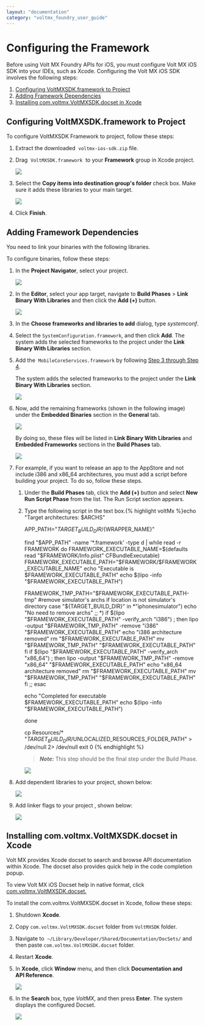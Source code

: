 ```yaml
---
layout: "documentation"
category: "voltmx_foundry_user_guide"
---
```

                             

Configuring the Framework
=========================

Before using Volt MX Foundry APIs for iOS, you must configure Volt MX iOS SDK into your IDEs, such as Xcode. Configuring the Volt MX iOS SDK involves the following steps:

1.  [Configuring VoltMXSDK.framework to Project](#configuring-voltmxsdk-framework-to-project)
2.  [Adding Framework Dependencies](#adding-framework-dependencies)
3.  [Installing com.voltmx.VoltMXSDK.docset in Xcode](iOS/Installing.html)

Configuring VoltMXSDK.framework to Project
----------------------------------------

To configure VoltMXSDK Framework to project, follow these steps:

1.  Extract the downloaded  `voltmx-ios-sdk.zip` file.
2.  Drag  `VoltMXSDK.framework`  to your **Framework** group in Xcode project.  
    
    ![](../Resources/Images/iOS/2_582x258.png)
    

1.  Select the **Copy items into destination group's folder** check box. Make sure it adds these libraries to your main target.  
    
    ![](../Resources/Images/iOS/3_577x389.png)
    
2.  Click **Finish**.

Adding Framework Dependencies
-----------------------------

You need to link your binaries with the following libraries.

To configure binaries, follow these steps:

1.  In the **Project Navigator**, select your project.  
    
    ![](../Resources/Images/iOS/4a_575x290.png)
    
2.  In the **Editor**, select your app target, navigate to **Build Phases** \> **Link Binary With Libraries** and then click the **Add (+)** button.  
    
    ![](../Resources/Images/iOS/5.png)  
    
3.  In the **Choose frameworks and libraries to add** dialog, type _systemconf_.
4.  Select the `SystemConfiguration.framework`, and then click **Add**. The system adds the selected frameworks to the project under the **Link Binary With Libraries** section. 
5.  Add the  `MobileCoreServices.framework` by following [Step 3 through Step 4](#Step3).
    
    The system adds the selected frameworks to the project under the **Link Binary With Libraries** section.
    
    ![](../Resources/Images/iOS/4_594x257.png)
    
6.  Now, add the remaining frameworks (shown in the following image) under the **Embedded Binaries** section in the **General** tab.
    
    ![](../Resources/Images/iOS/General_Tab_599x375.png)
    
    By doing so, these files will be listed in **Link Binary With Libraries** and **Embedded Frameworks** sections in the **Build Phases** tab.
    
    ![](../Resources/Images/iOS/Linked_Binaries_and_Embedded_Frameworks_598x738.png)
    
7.  For example, if you want to release an app to the AppStore and not include i386 and x86\_64 architectures, you must add a script before building your project. To do so, follow these steps.
    1.  Under the **Build Phases** tab, click the **Add (+)** button and select **New Run Script Phase** from the list. The Run Script section appears.
    2.  Type the following script in the text box.{% highlight voltMx %}echo "Target architectures: $ARCHS"
        
        APP_PATH="${TARGET_BUILD_DIR}/${WRAPPER_NAME}"
        
        find "$APP_PATH" -name '*.framework' -type d | while read -r FRAMEWORK
        do
        FRAMEWORK_EXECUTABLE_NAME=$(defaults read "$FRAMEWORK/Info.plist" CFBundleExecutable)
        FRAMEWORK_EXECUTABLE_PATH="$FRAMEWORK/$FRAMEWORK_EXECUTABLE_NAME"
        echo "Executable is $FRAMEWORK_EXECUTABLE_PATH"
        echo $(lipo -info "$FRAMEWORK_EXECUTABLE_PATH")
        
        FRAMEWORK_TMP_PATH="$FRAMEWORK_EXECUTABLE_PATH-tmp"
        #remove simulator's archs if location is not simulator's directory
        case "${TARGET_BUILD_DIR}" in
        *"iphonesimulator")
        echo "No need to remove archs"
        ;;
        *)
        if $(lipo "$FRAMEWORK_EXECUTABLE_PATH" -verify_arch "i386") ; then
        lipo -output "$FRAMEWORK_TMP_PATH" -remove "i386" "$FRAMEWORK_EXECUTABLE_PATH"
        echo "i386 architecture removed"
        rm "$FRAMEWORK_EXECUTABLE_PATH"
        mv "$FRAMEWORK_TMP_PATH" "$FRAMEWORK_EXECUTABLE_PATH"
        fi
        if $(lipo "$FRAMEWORK_EXECUTABLE_PATH" -verify_arch "x86_64") ; then
        lipo -output "$FRAMEWORK_TMP_PATH" -remove "x86_64" "$FRAMEWORK_EXECUTABLE_PATH"
        echo "x86_64 architecture removed"
        rm "$FRAMEWORK_EXECUTABLE_PATH"
        mv "$FRAMEWORK_TMP_PATH" "$FRAMEWORK_EXECUTABLE_PATH"
        fi
        ;;
        esac
        
        echo "Completed for executable $FRAMEWORK_EXECUTABLE_PATH"
        echo $(lipo -info "$FRAMEWORK_EXECUTABLE_PATH")
        
        done
        
        cp Resources/* "$TARGET_BUILD_DIR/$UNLOCALIZED_RESOURCES_FOLDER_PATH" > /dev/null 2> /dev/null
        exit 0
        {% endhighlight %}
        
        > **_Note:_** This step should be the final step under the Build Phase.  
          
        ![](../Resources/Images/iOS/script_497x653.png)  
        
8.  Add dependent libraries to your project, shown below:
    
    ![](../Resources/Images/iOS/other_dependent_libraries_592x267.png)
    
9.  Add linker flags to your project , shown below:
    
    ![](../Resources/Images/iOS/Linker_flags_590x145.png)
    

Installing com.voltmx.VoltMXSDK.docset in Xcode
-------------------------------------------

Volt MX  provides Xcode docset to search and browse API documentation within Xcode. The docset also provides quick help in the code completion popup.

To view Volt MX iOS Docset help in native format, click [com.voltmx.VoltMXSDK.docset.](http://docs.voltmx.com/8_x_PDFs/voltmxfoundry/voltmx_docsets/ios/com.voltmx.VoltMXSDK.docset/Contents/Resources/Documents/index.html)

To install the com.voltmx.VoltMXSDK.docset in Xcode, follow these steps:

1.  Shutdown **Xcode**.
2.  Copy `com.voltmx.VoltMXSDK.docset` folder from `VoltMXSDK` folder.
3.  Navigate to  `~/Library/Developer/Shared/Documentation/DocSets/` and then paste `com.voltmx.VoltMXSDK.docset` folder.
4.  Restart **Xcode**.
5.  In **Xcode**, click **Window** menu, and then click **Documentation and API Reference**.
    
    ![](../Resources/Images/iOS/ioshelp1.png)
    
6.  In the **Search** box, type _VoltMX_, and then press **Enter**. The system displays the configured Docset.
    
    ![](../Resources/Images/iOS/ioshelp2_581x353.png)
